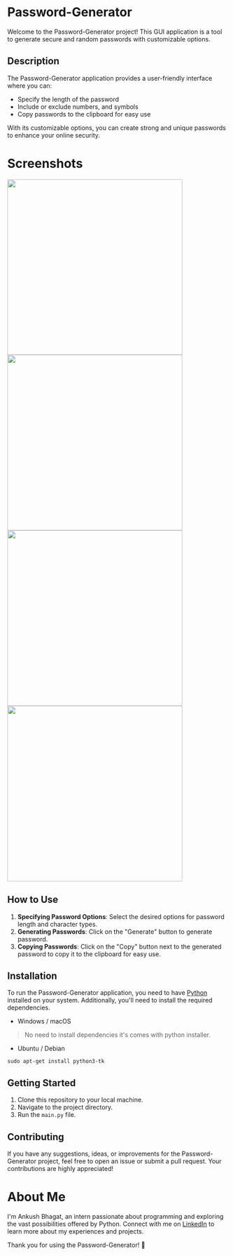 # Password-Generator

Welcome to the Password-Generator project! This GUI application is a tool to generate secure and random passwords with customizable options.

## Description

The Password-Generator application provides a user-friendly interface where you can:

- Specify the length of the password
- Include or exclude numbers, and symbols
- Copy passwords to the clipboard for easy use

With its customizable options, you can create strong and unique passwords to enhance your online security.

# Screenshots

<img width="400" src="https://github.com/ankushbhagatofficial/CODSOFT/assets/74892618/8bc8423e-5bb2-464d-97bc-75bb11d7372d">
<img width="400" src="https://github.com/ankushbhagatofficial/CODSOFT/assets/74892618/c272dbe6-6095-4a85-beaa-9ad7a05808d1">
<img width="400" src="https://github.com/ankushbhagatofficial/CODSOFT/assets/74892618/866a90d0-4b43-4791-860b-af69860f0f00">
<img width="400" src="https://github.com/ankushbhagatofficial/CODSOFT/assets/74892618/1f10df34-0cbd-4213-bd0a-6616093983a1">

## How to Use

1. **Specifying Password Options**: Select the desired options for password length and character types.
2. **Generating Passwords**: Click on the "Generate" button to generate password.
3. **Copying Passwords**: Click on the "Copy" button next to the generated password to copy it to the clipboard for easy use.

## Installation

To run the Password-Generator application, you need to have [Python](https://www.python.org/) installed on your system. Additionally, you'll need to install the required dependencies.

- Windows / macOS
> No need to install dependencies it's comes with python installer.

- Ubuntu / Debian
```
sudo apt-get install python3-tk
```

## Getting Started

1. Clone this repository to your local machine.
2. Navigate to the project directory.
3. Run the `main.py` file.

## Contributing

If you have any suggestions, ideas, or improvements for the Password-Generator project, feel free to open an issue or submit a pull request. Your contributions are highly appreciated!

# About Me

I'm Ankush Bhagat, an intern passionate about programming and exploring the vast possibilities offered by Python. Connect with me on [LinkedIn](https://www.linkedin.com/in/ankushbhagatofficial/) to learn more about my experiences and projects.

Thank you for using the Password-Generator! 🔐